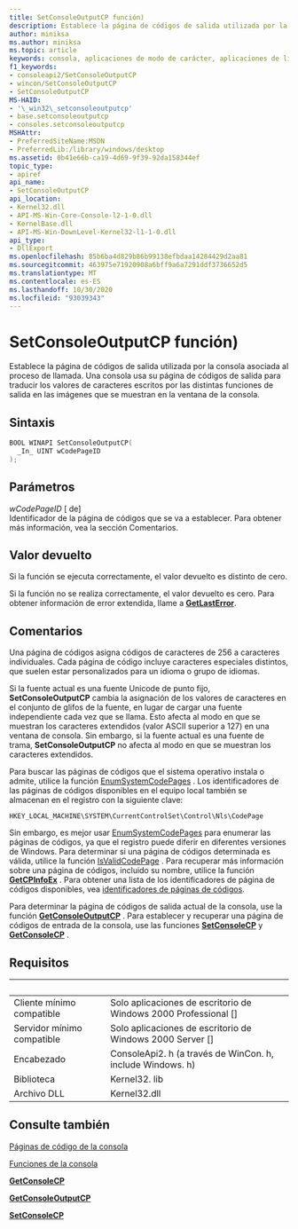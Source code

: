 ```yaml
---
title: SetConsoleOutputCP función)
description: Establece la página de códigos de salida utilizada por la consola asociada al proceso de llamada.
author: miniksa
ms.author: miniksa
ms.topic: article
keywords: consola, aplicaciones de modo de carácter, aplicaciones de línea de comandos, aplicaciones de terminal, API de consola
f1_keywords:
- consoleapi2/SetConsoleOutputCP
- wincon/SetConsoleOutputCP
- SetConsoleOutputCP
MS-HAID:
- '\_win32\_setconsoleoutputcp'
- base.setconsoleoutputcp
- consoles.setconsoleoutputcp
MSHAttr:
- PreferredSiteName:MSDN
- PreferredLib:/library/windows/desktop
ms.assetid: 0b41e66b-ca19-4d69-9f39-92da158344ef
topic_type:
- apiref
api_name:
- SetConsoleOutputCP
api_location:
- Kernel32.dll
- API-MS-Win-Core-Console-l2-1-0.dll
- KernelBase.dll
- API-MS-Win-DownLevel-Kernel32-l1-1-0.dll
api_type:
- DllExport
ms.openlocfilehash: 85b6ba4d829b86b99138efbdaa14284429d2aa81
ms.sourcegitcommit: 463975e71920908a6bff9a6a7291ddf3736652d5
ms.translationtype: MT
ms.contentlocale: es-ES
ms.lasthandoff: 10/30/2020
ms.locfileid: "93039343"
---
```

# <a name="setconsoleoutputcp-function"></a>SetConsoleOutputCP función)

Establece la página de códigos de salida utilizada por la consola asociada al proceso de llamada. Una consola usa su página de códigos de salida para traducir los valores de caracteres escritos por las distintas funciones de salida en las imágenes que se muestran en la ventana de la consola.

## <a name="syntax"></a>Sintaxis

```C
BOOL WINAPI SetConsoleOutputCP(
  _In_ UINT wCodePageID
);
```

## <a name="parameters"></a>Parámetros

*wCodePageID* \[ de\]  
Identificador de la página de códigos que se va a establecer. Para obtener más información, vea la sección Comentarios.

## <a name="return-value"></a>Valor devuelto

Si la función se ejecuta correctamente, el valor devuelto es distinto de cero.

Si la función no se realiza correctamente, el valor devuelto es cero. Para obtener información de error extendida, llame a [**GetLastError**](https://msdn.microsoft.com/library/windows/desktop/ms679360).

## <a name="remarks"></a>Comentarios

Una página de códigos asigna códigos de caracteres de 256 a caracteres individuales. Cada página de código incluye caracteres especiales distintos, que suelen estar personalizados para un idioma o grupo de idiomas.

Si la fuente actual es una fuente Unicode de punto fijo, **SetConsoleOutputCP** cambia la asignación de los valores de caracteres en el conjunto de glifos de la fuente, en lugar de cargar una fuente independiente cada vez que se llama. Esto afecta al modo en que se muestran los caracteres extendidos (valor ASCII superior a 127) en una ventana de consola. Sin embargo, si la fuente actual es una fuente de trama, **SetConsoleOutputCP** no afecta al modo en que se muestran los caracteres extendidos.

Para buscar las páginas de códigos que el sistema operativo instala o admite, utilice la función [EnumSystemCodePages](https://go.microsoft.com/fwlink/p/?linkid=178051) . Los identificadores de las páginas de códigos disponibles en el equipo local también se almacenan en el registro con la siguiente clave:

`HKEY_LOCAL_MACHINE\SYSTEM\CurrentControlSet\Control\Nls\CodePage`

Sin embargo, es mejor usar [EnumSystemCodePages](https://go.microsoft.com/fwlink/p/?linkid=178051) para enumerar las páginas de códigos, ya que el registro puede diferir en diferentes versiones de Windows.
Para determinar si una página de códigos determinada es válida, utilice la función [IsValidCodePage](https://go.microsoft.com/fwlink/p/?linkid=178053) . Para recuperar más información sobre una página de códigos, incluido su nombre, utilice la función [**GetCPInfoEx**](https://msdn.microsoft.com/library/windows/desktop/dd318081) . Para obtener una lista de los identificadores de página de códigos disponibles, vea [identificadores de páginas de códigos](https://msdn.microsoft.com/library/windows/desktop/dd317756).

Para determinar la página de códigos de salida actual de la consola, use la función [**GetConsoleOutputCP**](getconsoleoutputcp.md) . Para establecer y recuperar una página de códigos de entrada de la consola, use las funciones [**SetConsoleCP**](setconsolecp.md) y [**GetConsoleCP**](getconsolecp.md) .

## <a name="requirements"></a>Requisitos

| &nbsp; | &nbsp; |
|-|-|
| Cliente mínimo compatible | Solo aplicaciones de escritorio de Windows 2000 Professional \[\] |
| Servidor mínimo compatible | Solo aplicaciones de escritorio de Windows 2000 Server \[\] |
| Encabezado | ConsoleApi2. h (a través de WinCon. h, include Windows. h) |
| Biblioteca | Kernel32. lib |
| Archivo DLL | Kernel32.dll |

## <a name="see-also"></a>Consulte también

[Páginas de código de la consola](console-code-pages.md)

[Funciones de la consola](console-functions.md)

[**GetConsoleCP**](getconsolecp.md)

[**GetConsoleOutputCP**](getconsoleoutputcp.md)

[**SetConsoleCP**](setconsolecp.md)
